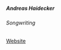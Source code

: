 ##### Andreas Haidecker

###### Songwriting

<a target="_blank" rel="noopener noreferrer" href="http://www.andyman.wien">Website</a>
